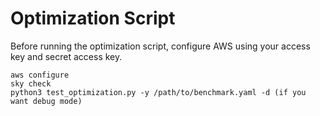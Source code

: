 # Optimization Script

Before running the optimization script, configure AWS using your access key and secret access key.

```
aws configure
sky check
python3 test_optimization.py -y /path/to/benchmark.yaml -d (if you want debug mode)
```